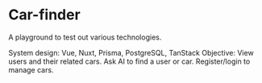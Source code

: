 # Car-finder

A playground to test out various technologies.

System design: Vue, Nuxt, Prisma, PostgreSQL, TanStack
Objective: View users and their related cars. Ask AI to find a user or car. Register/login to manage cars.
